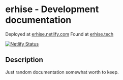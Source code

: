 # erhise - Development documentation

Deployed at [erhise.netlify.com](https://erhise.netlify.com)
Found at [erhise.tech](https://erhise.tech)

[![Netlify Status](https://api.netlify.com/api/v1/badges/cdb8cdd2-aa5c-4d7b-871f-7d2318adcc2b/deploy-status)](https://app.netlify.com/sites/erhise/deploys)

## Description

Just random documentation somewhat worth to keep.
